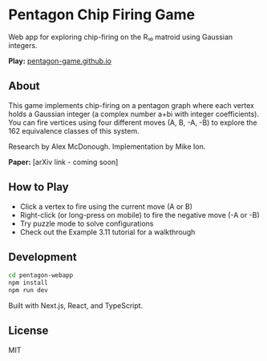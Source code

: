 # Pentagon Chip Firing Game

Web app for exploring chip-firing on the R₁₀ matroid using Gaussian integers.

**Play:** [pentagon-game.github.io](https://pentagon-game.github.io/)

## About

This game implements chip-firing on a pentagon graph where each vertex holds a Gaussian integer (a complex number a+bi with integer coefficients). You can fire vertices using four different moves (A, B, -A, -B) to explore the 162 equivalence classes of this system.

Research by Alex McDonough. Implementation by Mike Ion.

**Paper:** [arXiv link - coming soon]

## How to Play

- Click a vertex to fire using the current move (A or B)
- Right-click (or long-press on mobile) to fire the negative move (-A or -B)
- Try puzzle mode to solve configurations
- Check out the Example 3.11 tutorial for a walkthrough

## Development

```bash
cd pentagon-webapp
npm install
npm run dev
```

Built with Next.js, React, and TypeScript.

## License

MIT
